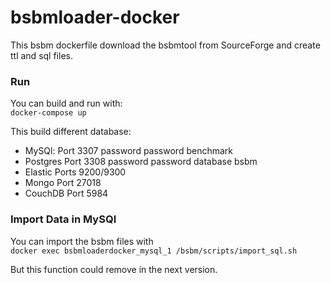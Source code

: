 # bsbmloader-docker

This bsbm dockerfile download the bsbmtool from SourceForge and create ttl and
sql files.

### Run
 You can build  and run  with:             
 `docker-compose up`

 This build different database:  

* MySQl:   Port 3307  password password benchmark  
* Postgres Port 3308   password password database bsbm
* Elastic  Ports 9200/9300
* Mongo Port 27018
* CouchDB Port 5984

### Import Data in MySQl

You can import the bsbm files with   
``docker exec bsbmloaderdocker_mysql_1 /bsbm/scripts/import_sql.sh``

But this function could remove in the next version.
